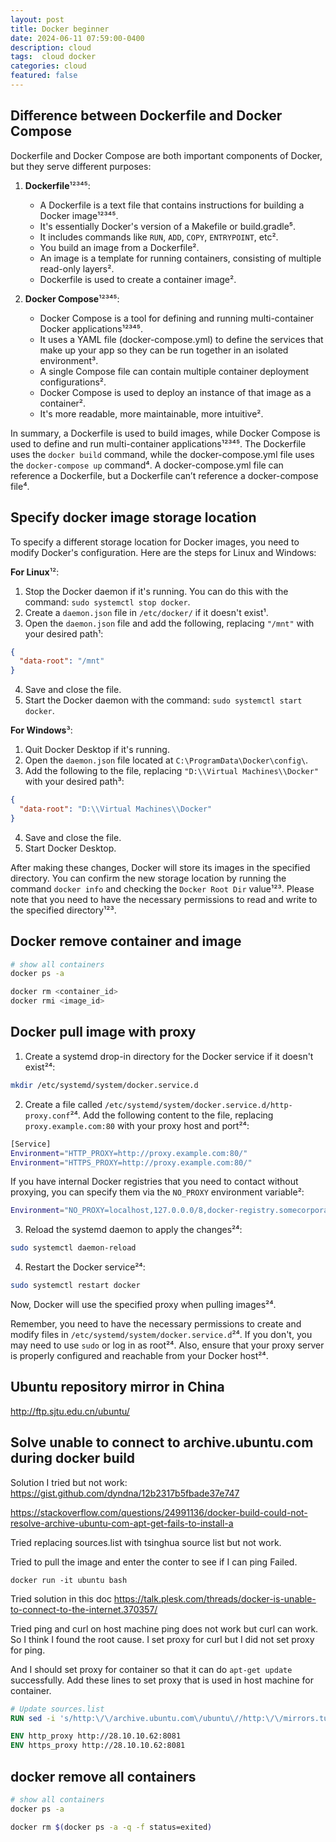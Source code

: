 ```yaml
---
layout: post
title: Docker beginner
date: 2024-06-11 07:59:00-0400
description: cloud
tags:  cloud docker   
categories: cloud
featured: false
---
```



## Difference between Dockerfile and Docker Compose 
Dockerfile and Docker Compose are both important components of Docker, but they serve different purposes:

1. **Dockerfile**¹²³⁴⁵:
   - A Dockerfile is a text file that contains instructions for building a Docker image¹²³⁴⁵.
   - It's essentially Docker's version of a Makefile or build.gradle⁵.
   - It includes commands like `RUN`, `ADD`, `COPY`, `ENTRYPOINT`, etc².
   - You build an image from a Dockerfile².
   - An image is a template for running containers, consisting of multiple read-only layers².
   - Dockerfile is used to create a container image².

2. **Docker Compose**¹²³⁴⁵:
   - Docker Compose is a tool for defining and running multi-container Docker applications¹²³⁴⁵.
   - It uses a YAML file (docker-compose.yml) to define the services that make up your app so they can be run together in an isolated environment³.
   - A single Compose file can contain multiple container deployment configurations².
   - Docker Compose is used to deploy an instance of that image as a container².
   - It's more readable, more maintainable, more intuitive².

In summary, a Dockerfile is used to build images, while Docker Compose is used to define and run multi-container applications¹²³⁴⁵. The Dockerfile uses the `docker build` command, while the docker-compose.yml file uses the `docker-compose up` command⁴. A docker-compose.yml file can reference a Dockerfile, but a Dockerfile can’t reference a docker-compose file⁴.


## Specify docker image storage location
To specify a different storage location for Docker images, you need to modify Docker's configuration. Here are the steps for Linux and Windows:

**For Linux**¹²:
1. Stop the Docker daemon if it's running. You can do this with the command: `sudo systemctl stop docker`.
2. Create a `daemon.json` file in `/etc/docker/` if it doesn't exist¹.
3. Open the `daemon.json` file and add the following, replacing `"/mnt"` with your desired path¹:

```json
{
  "data-root": "/mnt"
}
```

4. Save and close the file.
5. Start the Docker daemon with the command: `sudo systemctl start docker`.

**For Windows**³:
1. Quit Docker Desktop if it's running.
2. Open the `daemon.json` file located at `C:\ProgramData\Docker\config\`.
3. Add the following to the file, replacing `"D:\\Virtual Machines\\Docker"` with your desired path³:

```json
{
  "data-root": "D:\\Virtual Machines\\Docker"
}
```

4. Save and close the file.
5. Start Docker Desktop.

After making these changes, Docker will store its images in the specified directory. You can confirm the new storage location by running the command `docker info` and checking the `Docker Root Dir` value¹²³. Please note that you need to have the necessary permissions to read and write to the specified directory¹²³.


## Docker remove container and image
```bash
# show all containers
docker ps -a

docker rm <container_id>
docker rmi <image_id>
```

## Docker pull image with proxy
1. Create a systemd drop-in directory for the Docker service if it doesn't exist²⁴:

```bash
mkdir /etc/systemd/system/docker.service.d
```

2. Create a file called `/etc/systemd/system/docker.service.d/http-proxy.conf`²⁴. Add the following content to the file, replacing `proxy.example.com:80` with your proxy host and port²⁴:

```bash
[Service]
Environment="HTTP_PROXY=http://proxy.example.com:80/"
Environment="HTTPS_PROXY=http://proxy.example.com:80/"
```

If you have internal Docker registries that you need to contact without proxying, you can specify them via the `NO_PROXY` environment variable²:

```bash
Environment="NO_PROXY=localhost,127.0.0.0/8,docker-registry.somecorporation.com"
```

3. Reload the systemd daemon to apply the changes²⁴:

```bash
sudo systemctl daemon-reload
```

4. Restart the Docker service²⁴:

```bash
sudo systemctl restart docker
```

Now, Docker will use the specified proxy when pulling images²⁴.

Remember, you need to have the necessary permissions to create and modify files in `/etc/systemd/system/docker.service.d`²⁴. If you don't, you may need to use `sudo` or log in as root²⁴. Also, ensure that your proxy server is properly configured and reachable from your Docker host²⁴.

## Ubuntu repository mirror in China
http://ftp.sjtu.edu.cn/ubuntu/

## Solve unable to connect to archive.ubuntu.com during docker build 
Solution I tried but not work:
https://gist.github.com/dyndna/12b2317b5fbade37e747

https://stackoverflow.com/questions/24991136/docker-build-could-not-resolve-archive-ubuntu-com-apt-get-fails-to-install-a

Tried replacing sources.list with tsinghua source list but not work.

Tried to pull the image and enter the conter to see if I can ping
Failed.
```
docker run -it ubuntu bash
```

Tried solution in this doc
https://talk.plesk.com/threads/docker-is-unable-to-connect-to-the-internet.370357/

Tried ping and curl on host machine
ping does not work but curl can work.
So I think I found the root cause.
I set proxy for curl but I did not set proxy for ping.

And I should set proxy for container so 
that it can do `apt-get update` successfully.
Add these lines to set proxy that is used in host machine for container.
```dockerfile
# Update sources.list
RUN sed -i 's/http:\/\/archive.ubuntu.com\/ubuntu\//http:\/\/mirrors.tuna.tsinghua.edu.cn\/ubuntu\//g' /etc/apt/sources.list

ENV http_proxy http://28.10.10.62:8081
ENV https_proxy http://28.10.10.62:8081 

```

## docker remove all containers
```bash
# show all containers
docker ps -a

docker rm $(docker ps -a -q -f status=exited)
```

